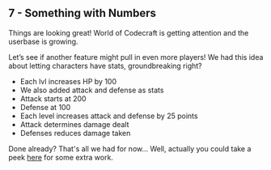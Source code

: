 ## 7 - Something with Numbers 

Things are looking great! World of Codecraft is getting attention and the userbase is growing.

Let’s see if another feature might pull in even more players! We had this idea about letting characters have stats, groundbreaking right?

- Each lvl increases HP by 100
- We also added attack and defense as stats
- Attack starts at 200
- Defense at 100
- Each level increases attack and defense by 25 points 
- Attack determines damage dealt
- Defenses reduces damage taken

Done already? 
That's all we had for now... 
Well, actually you could take a peek [here](beyond.md) for some extra work.
